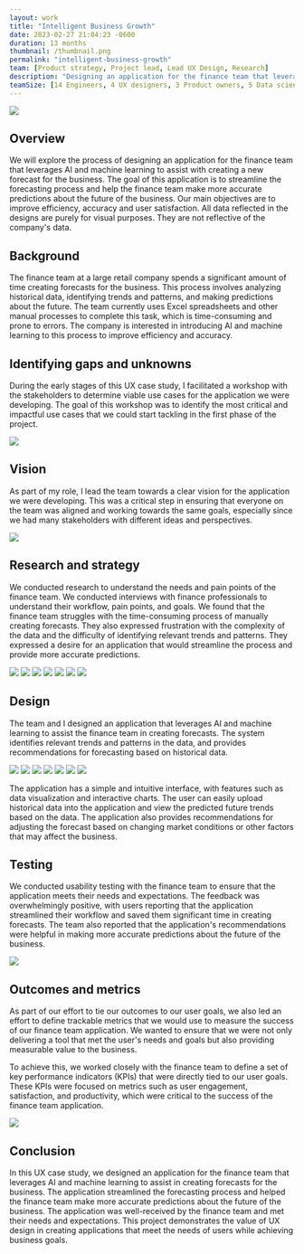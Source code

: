 ```yaml
---
layout: work
title: "Intelligent Business Growth"
date: 2023-02-27 21:04:23 -0600
duration: 13 months
thumbnail: /thumbnail.png
permalink: "intelligent-business-growth"
team: [Product strategy, Project lead, Lead UX Design, Research]
description: "Designing an application for the finance team that leverages AI and machine learning to assist with creating a new forecast for the business."
teamSize: [14 Engineers, 4 UX designers, 3 Product owners, 5 Data scientists]
---
```


![](./portfolio/portfolio/intelligent-business-growth/thumbnail.png)

<div class="grid-6 grid-1-mobile">
  <div>
    <h2>Overview</h2>
    <p>We will explore the process of designing an application for the finance team that leverages AI and machine learning to assist with creating a new forecast for the business. The goal of this application is to streamline the forecasting process and help the finance team make more accurate predictions about the future of the business. Our main objectives are to improve efficiency, accuracy and user satisfaction. All data reflected in the designs are purely for visual purposes. They are not reflective of the company's data.</p>
  </div>
  <div>
    <h2>Background</h2>
    <p>The finance team at a large retail company spends a significant amount of time creating forecasts for the business. This process involves analyzing historical data, identifying trends and patterns, and making predictions about the future. The team currently uses Excel spreadsheets and other manual processes to complete this task, which is time-consuming and prone to errors. The company is interested in introducing AI and machine learning to this process to improve efficiency and accuracy.</p>
  </div>
</div>

## Identifying gaps and unknowns

During the early stages of this UX case study, I facilitated a workshop with the stakeholders to determine viable use cases for the application we were developing. The goal of this workshop was to identify the most critical and impactful use cases that we could start tackling in the first phase of the project.

![](./portfolio/portfolio/intelligent-business-growth/ibg-12.png)

<div class="grid-6 grid-1-mobile">
  <h2>Vision</h2>
  <p>As part of my role, I lead the team towards a clear vision for the application we were developing. This was a critical step in ensuring that everyone on the team was aligned and working towards the same goals, especially since we had many stakeholders with different ideas and perspectives.</p>
</div>

![](./portfolio/portfolio/intelligent-business-growth/ibg-17.png)

<div class="grid-6 grid-1-mobile">
  <h2>Research and strategy</h2>
  <p>We conducted research to understand the needs and pain points of the finance team. We conducted interviews with finance professionals to understand their workflow, pain points, and goals. We found that the finance team struggles with the time-consuming process of manually creating forecasts. They also expressed frustration with the complexity of the data and the difficulty of identifying relevant trends and patterns. They expressed a desire for an application that would streamline the process and provide more accurate predictions.</p>
</div>

![](./portfolio/portfolio/intelligent-business-growth/ibg-21.png)
![](./portfolio/portfolio/intelligent-business-growth/ibg-1.png)
![](./portfolio/portfolio/intelligent-business-growth/ibg-7.png)
![](./portfolio/portfolio/intelligent-business-growth/ibg-8.png)
![](./portfolio/portfolio/intelligent-business-growth/ibg-14.png)
![](./portfolio/portfolio/intelligent-business-growth/ibg-4.png)
![](./portfolio/portfolio/intelligent-business-growth/ibg-5.png)

<div class="grid-6 grid-1-mobile">
  <h2>Design</h2>
  <p>The team and I designed an application that leverages AI and machine learning to assist the finance team in creating forecasts. The system identifies relevant trends and patterns in the data, and provides recommendations for forecasting based on historical data.</p>
</div>

![](./portfolio/portfolio/intelligent-business-growth/ibg-16.png)
![](./portfolio/portfolio/intelligent-business-growth/ibg-9.png)
![](./portfolio/portfolio/intelligent-business-growth/ibg-2.png)
![](./portfolio/portfolio/intelligent-business-growth/ibg-3.png)
![](./portfolio/portfolio/intelligent-business-growth/ibg-10.png)
![](./portfolio/portfolio/intelligent-business-growth/ibg-6.png)
![](./portfolio/portfolio/intelligent-business-growth/ibg-23.png)

<!-- ![](./portfolio/portfolio/intelligent-business-growth/ibg-20.png) -->

The application has a simple and intuitive interface, with features such as data visualization and interactive charts. The user can easily upload historical data into the application and view the predicted future trends based on the data. The application also provides recommendations for adjusting the forecast based on changing market conditions or other factors that may affect the business.

<div class="grid-6 grid-1-mobile">
  <h2>Testing</h2>
  <p>We conducted usability testing with the finance team to ensure that the application meets their needs and expectations. The feedback was overwhelmingly positive, with users reporting that the application streamlined their workflow and saved them significant time in creating forecasts. The team also reported that the application's recommendations were helpful in making more accurate predictions about the future of the business.</p>
</div>

<!-- ![](./portfolio/portfolio/intelligent-business-growth/ibg-13.png) -->

![](./portfolio/portfolio/intelligent-business-growth/ibg-15.png)

<div class="grid-6 grid-1-mobile">
  <h2>Outcomes and metrics</h2>
  <div>
    <p>As part of our effort to tie our outcomes to our user goals, we also led an effort to define trackable metrics that we would use to measure the success of our finance team application. We wanted to ensure that we were not only delivering a tool that met the user's needs and goals but also providing measurable value to the business.</p>
    <p>To achieve this, we worked closely with the finance team to define a set of key performance indicators (KPIs) that were directly tied to our user goals. These KPIs were focused on metrics such as user engagement, satisfaction, and productivity, which were critical to the success of the finance team application.</p>
  </div>
</div>

![](./portfolio/portfolio/intelligent-business-growth/ibg-19.png)

<div class="grid-6 grid-1-mobile">
  <h2>Conclusion</h2>
  <p>In this UX case study, we designed an application for the finance team that leverages AI and machine learning to assist in creating forecasts for the business. The application streamlined the forecasting process and helped the finance team make more accurate predictions about the future of the business. The application was well-received by the finance team and met their needs and expectations. This project demonstrates the value of UX design in creating applications that meet the needs of users while achieving business goals.</p>
</div>
